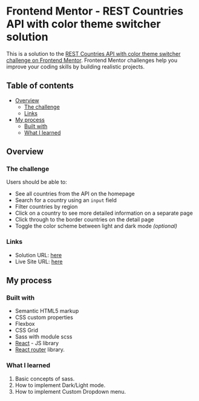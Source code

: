 # Frontend Mentor - REST Countries API with color theme switcher solution

This is a solution to the [REST Countries API with color theme switcher challenge on Frontend Mentor](https://www.frontendmentor.io/challenges/rest-countries-api-with-color-theme-switcher-5cacc469fec04111f7b848ca). Frontend Mentor challenges help you improve your coding skills by building realistic projects.

## Table of contents

- [Overview](#overview)
  - [The challenge](#the-challenge)
  - [Links](#links)
- [My process](#my-process)
  - [Built with](#built-with)
  - [What I learned](#what-i-learned)

## Overview

### The challenge

Users should be able to:

- See all countries from the API on the homepage
- Search for a country using an `input` field
- Filter countries by region
- Click on a country to see more detailed information on a separate page
- Click through to the border countries on the detail page
- Toggle the color scheme between light and dark mode _(optional)_

### Links

- Solution URL: [here](https://github.com/Abdelkrim-Saouchi/rest-countries-api)
- Live Site URL: [here](https://rest-countries-api2023.netlify.app/)

## My process

### Built with

- Semantic HTML5 markup
- CSS custom properties
- Flexbox
- CSS Grid
- Sass with module scss
- [React](https://reactjs.org/) - JS library
- [React router](https://rest-countries-api2023.netlify.app/) library.

### What I learned

1. Basic concepts of sass.
2. How to implement Dark/Light mode.
3. How to implement Custom Dropdown menu.
